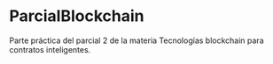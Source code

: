 # ParcialBlockchain
Parte práctica del parcial 2 de la materia Tecnologías blockchain para contratos inteligentes.
